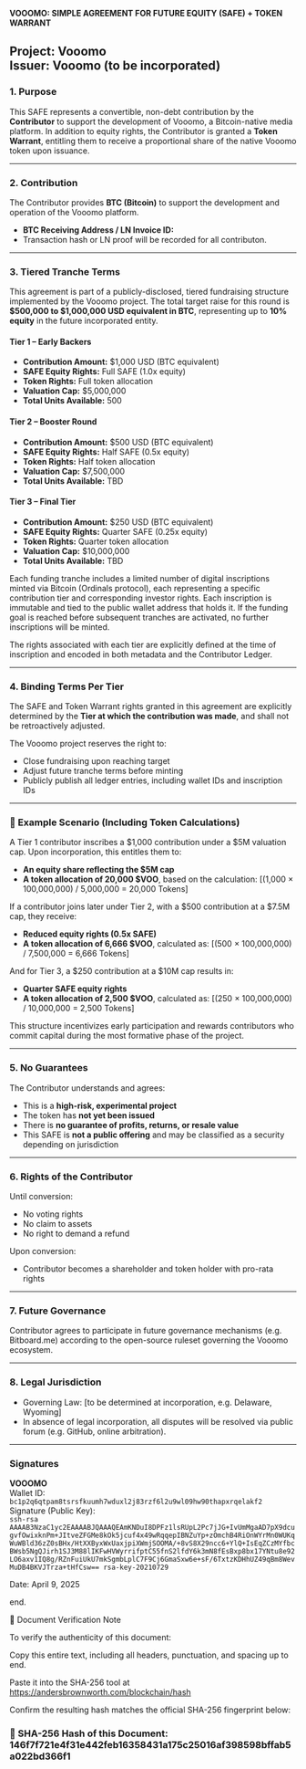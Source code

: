 **VOOOMO: SIMPLE AGREEMENT FOR FUTURE EQUITY (SAFE) + TOKEN WARRANT**

**Project:** Vooomo  
**Issuer:** Vooomo (to be incorporated)   
---

### 1. Purpose

This SAFE represents a convertible, non-debt contribution by the **Contributor** to support the development of Vooomo, a Bitcoin-native media platform. In addition to equity rights, the Contributor is granted a **Token Warrant**, entitling them to receive a proportional share of the native Vooomo token upon issuance.

---

### 2. Contribution

The Contributor provides **BTC (Bitcoin)** to support the development and operation of the Vooomo platform.

- **BTC Receiving Address / LN Invoice ID:**
- Transaction hash or LN proof will be recorded for all contributon.

---

### 3. Tiered Tranche Terms

This agreement is part of a publicly-disclosed, tiered fundraising structure implemented by the Vooomo project. The total target raise for this round is **$500,000 to $1,000,000 USD equivalent in BTC**, representing up to **10% equity** in the future incorporated entity.

#### Tier 1 – Early Backers

- **Contribution Amount:** $1,000 USD (BTC equivalent)  
- **SAFE Equity Rights:** Full SAFE (1.0x equity)  
- **Token Rights:** Full token allocation  
- **Valuation Cap:** $5,000,000  
- **Total Units Available:** 500

#### Tier 2 – Booster Round

- **Contribution Amount:** $500 USD (BTC equivalent)  
- **SAFE Equity Rights:** Half SAFE (0.5x equity)  
- **Token Rights:** Half token allocation  
- **Valuation Cap:** $7,500,000  
- **Total Units Available:** TBD

#### Tier 3 – Final Tier

- **Contribution Amount:** $250 USD (BTC equivalent)  
- **SAFE Equity Rights:** Quarter SAFE (0.25x equity)  
- **Token Rights:** Quarter token allocation  
- **Valuation Cap:** $10,000,000  
- **Total Units Available:** TBD

Each funding tranche includes a limited number of digital inscriptions minted via Bitcoin (Ordinals protocol), each representing a specific contribution tier and corresponding investor rights. Each inscription is immutable and tied to the public wallet address that holds it. If the funding goal is reached before subsequent tranches are activated, no further inscriptions will be minted.

The rights associated with each tier are explicitly defined at the time of inscription and encoded in both metadata and the Contributor Ledger.

---

### 4. Binding Terms Per Tier

The SAFE and Token Warrant rights granted in this agreement are explicitly determined by the **Tier at which the contribution was made**, and shall not be retroactively adjusted.

The Vooomo project reserves the right to:

- Close fundraising upon reaching target  
- Adjust future tranche terms before minting  
- Publicly publish all ledger entries, including wallet IDs and inscription IDs

---

### 📘 Example Scenario (Including Token Calculations)

A Tier 1 contributor inscribes a $1,000 contribution under a $5M valuation cap. Upon incorporation, this entitles them to:

- **An equity share reflecting the $5M cap**
- **A token allocation of 20,000 $VOO**, based on the calculation:
  \[(1,000 × 100,000,000) / 5,000,000 = 20,000 Tokens]

If a contributor joins later under Tier 2, with a $500 contribution at a $7.5M cap, they receive:

- **Reduced equity rights (0.5x SAFE)**
- **A token allocation of 6,666 $VOO**, calculated as:
  \[(500 × 100,000,000) / 7,500,000 = 6,666 Tokens]

And for Tier 3, a $250 contribution at a $10M cap results in:

- **Quarter SAFE equity rights**
- **A token allocation of 2,500 $VOO**, calculated as:
  \[(250 × 100,000,000) / 10,000,000 = 2,500 Tokens]

This structure incentivizes early participation and rewards contributors who commit capital during the most formative phase of the project.

---

### 5. No Guarantees

The Contributor understands and agrees:

- This is a **high-risk, experimental project**  
- The token has **not yet been issued**  
- There is **no guarantee of profits, returns, or resale value**  
- This SAFE is **not a public offering** and may be classified as a security depending on jurisdiction

---

### 6. Rights of the Contributor

Until conversion:

- No voting rights  
- No claim to assets  
- No right to demand a refund

Upon conversion:

- Contributor becomes a shareholder and token holder with pro-rata rights

---

### 7. Future Governance

Contributor agrees to participate in future governance mechanisms (e.g. Bitboard.me) according to the open-source ruleset governing the Vooomo ecosystem.

---

### 8. Legal Jurisdiction

- Governing Law: [to be determined at incorporation, e.g. Delaware, Wyoming]  
- In absence of legal incorporation, all disputes will be resolved via public forum (e.g. GitHub, online arbitration).

---

### Signatures

**VOOOMO**  
Wallet ID: `bc1p2q6qtpam8tsrsfkuumh7wduxl2j83rzf6l2u9wl09hw90thapxrqelakf2`  
Signature (Public Key):  
`ssh-rsa AAAAB3NzaC1yc2EAAAABJQAAAQEAmKNDuI8DPFz1lsRUpL2Pc7jJG+IvUmMgaAD7pX9dcugvfOwixknPm+JItveZFGMe8kOk5jcuf4x49wRqqepIBNZuYp+zOmchB4RiOnWYrMn0WUKqWuWBld36zZ0sBHx/HtXXByxWxUaxjpiXWmjSOOMA/+8vS8X29ncc6+YlQ+IsEqZCzMYfbcBWsb5NgQJirh1SJ3M88lIKFwHVWyrrifptC55fnS2lfdY6k3mN8fEsBxp8bx17YNtu8e92LO6axv1IQ8g/RZnFuiUkU7mkSgmbLplC7F9Cj6GmaSxw6e+sF/6TxtzKDHhUZ49qBm8WevMuDB4BKVJTrza+tHfCsw== rsa-key-20210729`  

Date: April 9, 2025

end.

🔐 Document Verification Note

To verify the authenticity of this document:

Copy this entire text, including all headers, punctuation, and spacing up to end.

Paste it into the SHA-256 tool at https://andersbrownworth.com/blockchain/hash

Confirm the resulting hash matches the official SHA-256 fingerprint below:

### 📎 SHA-256 Hash of this Document: 146f7f721e4f31e442feb16358431a175c25016af398598bffab5a022bd366f1